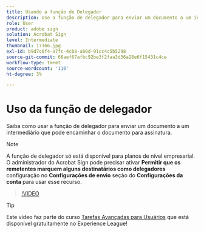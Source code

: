 ```yaml
---
title: Usando a função de Delegador
description: Use a função de delegador para enviar um documento a um intermediário que pode encaminhar o documento para assinatura
role: User
product: adobe sign
solution: Acrobat Sign
level: Intermediate
thumbnail: 17366.jpg
exl-id: b9d7c6f4-a7fc-4cb8-a80d-91cc4c5b5298
source-git-commit: 66aef67afbc92be3f2faa3d36a28e6f15431c4ce
workflow-type: tm+mt
source-wordcount: '110'
ht-degree: 3%

---
```


# Uso da função de delegador

Saiba como usar a função de delegador para enviar um documento a um intermediário que pode encaminhar o documento para assinatura.

>[!NOTE]
>
>A função de delegador só está disponível para planos de nível empresarial. O administrador do Acrobat Sign pode precisar ativar **Permitir que os remetentes marquem alguns destinatários como delegadores** configuração no **Configurações de envio** seção do **Configurações da conta** para usar esse recurso.

>[!VIDEO](https://video.tv.adobe.com/v/343621?hidetitle=true)

>[!TIP]
>
>Este vídeo faz parte do curso [Tarefas Avançadas para Usuários](https://experienceleague.adobe.com/?recommended=Sign-U-1-2020.3) que está disponível gratuitamente no Experience League!

